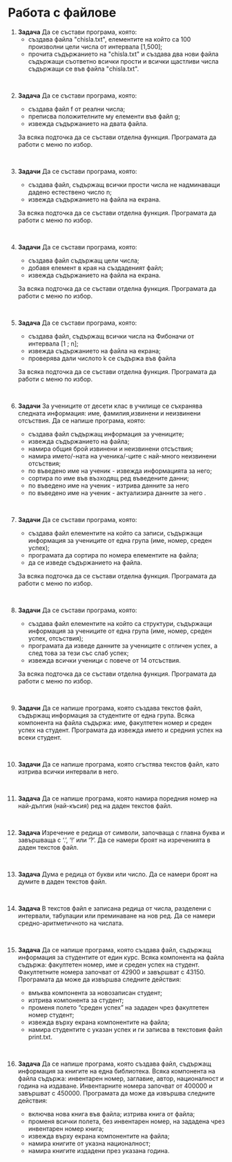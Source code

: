 
# Работа с файлове

1. **Задача** Да се състави програма, която:
	- създава файла "chisla.txt", елементите на който са 100 произволни цели числа от интервала [1,500];
	- прочита съдържанието на "chisla.txt" и създава два нови файла съдържащи съответно всички прости и всички щастливи числа съдържащи се във файла "chisla.txt".

<br>

2. **Задача** Да се състави програма, която:

	- създава файл f от реални числа;
	- преписва положителните му елементи във файл g;
	- извежда съдържанието на двата файла.

	За всяка подточка да се състави отделна функция. Програмата да работи с меню по избор.

<br>

3. **Задачи** Да се състави програма, която:
	- създава файл, съдържащ всички прости числа не надминаващи дадено естествено число n;
	- извежда съдържанието на файла на екрана.

	За всяка подточка да се състави отделна функция. Програмата да работи с меню по избор.

<br>

4. **Задачи** Да се състави програма, която:
	- създава файл съдържащ цели числа;
	- добавя елемент в края на създаденият файл;
	- извежда съдържанието на файла на екрана.

	За всяка подточка да се състави отделна функция. Програмата да работи с меню по избор.

<br>

5. **Задача** Да се състави програма, която:
	- създава файл, съдържащ всички числа на Фибоначи от интервала [1 ; n];
	- извежда съдържанието на файла на екрана;
	- проверява дали числото k се съдържа във файла

	За всяка подточка да се състави отделна функция. Програмата да работи с меню по избор.

<br>

6. **Задачи** За учениците от десети клас в училище се съхранява следната информация: име, фамилия,извинени и неизвинени отсъствия. Да се напише програма, която:

	- създава файл съдържащ информация за учениците;
	- извежда съдържанието на файла;
	- намира общия брой извинени и неизвинени отсъствия;
	- намира името/-ната на ученика/-ците с най-много неизвинени отсъствия;
	- по въведено име на ученик - извежда информацията за него;
	- сортира по име във възходящ ред въведените данни;
	- по въведено име на ученик - изтрива данните за него
	- по въведено име на ученик - актуализира данните за него .

<br>

7. **Задачи** Да се състави програма, която:

	- създава файл елементите на който са записи, съдържащи информация за учениците от една група (име, номер, среден успех);
	- програмата да сортира по номера елементите на файла;
	- да се изведе съдържанието на файла.

	За всяка подточка да се състави отделна функция. Програмата да работи с меню по избор.

<br>

8. **Задачи** Да се състави програма, която:
	- създава файл елементите на който са структури, съдържащи информация за учениците от една група (име, номер, среден успех, отсъствия);
	- програмата да изведе данните за учениците с отличен успех, а след това за тези със слаб успех;
	- извежда всички ученици с повече от 14 отсъствия.

	За всяка подточка да се състави отделна функция. Програмата да работи с меню по избор.

<br>

9. **Задачи** Да се напише програма, която създава текстов файл, съдържащ информация за студентите от една група. Всяка компонента на файла съдържа: име, факултетен номер и среден успех на студент. Програмата да извежда името и средния успех на всеки студент.

<br>

10. **Задачи** Да се напише програма, която сгъстява текстов файл, като изтрива всички интервали в него.

<br>

11. **Задача** Да се напише програма, която намира поредния номер на най-дългия (най-късия) ред на даден текстов файл.

<br>

12. **Задача** Изречение е редица от символи, започваща с главна буква и завършваща с ‘.’, ‘!’ или ‘?’. Да се намери броят на изреченията в даден текстов файл.

<br>

13. **Задача** Дума е редица от букви или число. Да се намери броят на думите в даден текстов файл.

<br>

14. **Задача** В текстов файл е записана редица от числа, разделени с интервали, табулации или преминаване на нов ред. Да се намери средно-аритметичното на числата.

<br>

15. **Задача** Да се напише програма, която създава файл, съдържащ информация за студентите от един курс. Всяка компонента на файла съдържа: факултетен номер, име и среден успех на студент. Факултетните номера започват от 42900 и завършват с 43150. Програмата да може да извършва следните действия:

	-   вмъква компонента за новозаписан студент;
	-   изтрива компонента за студент;
	-   променя полето “среден успех” на зададен чрез факултетен номер студент;
	-   извежда върху екрана компонентите на файла;
	-   намира студентите с указан успех и ги записва в текстовия файл print.txt.

<br>

16. **Задача** Да се напише програма, която създава файл, съдържащ информация за книгите на една библиотека. Всяка компонента на файла съдържа: инвентарен номер, заглавие, автор, националност и година на издаване. Инвентарните номера започват от 400000 и завършват с 450000. Програмата да може да извършва следните действия:

	-   включва нова книга във файла; изтрива книга от файла;
	-   променя всички полета, без инвентарен номер, на зададена чрез инвентарен номер книга;
	-   извежда върху екрана компонентите на файла;
	-   намира книгите от указна националност;
	-   намира книгите издадени през указана година.




